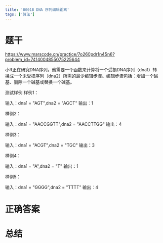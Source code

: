 ```yaml
---
title: '00018 DNA 序列编辑距离'
tags: ['算法']
---
```


# 题干

https://www.marscode.cn/practice/7o260pdr1n45n6?problem_id=7414004855075225644

小R正在研究DNA序列，他需要一个函数来计算将一个受损DNA序列（dna1）转换成一个未受损序列（dna2）所需的最少编辑步骤。编辑步骤包括：增加一个碱基、删除一个碱基或替换一个碱基。

测试样例
样例1：

输入：dna1 = "AGT",dna2 = "AGCT"
输出：1

样例2：

输入：dna1 = "AACCGGTT",dna2 = "AACCTTGG"
输出：4

样例3：

输入：dna1 = "ACGT",dna2 = "TGC"
输出：3

样例4：

输入：dna1 = "A",dna2 = "T"
输出：1

样例5：

输入：dna1 = "GGGG",dna2 = "TTTT"
输出：4

# 正确答案



# 总结



<script>
  function func(dna1, dna2) {
    const m = dna1.length;
    const n = dna2.length;
    // 创建二维数组 dp
    const dp = Array.from({ length: m + 1 }, () => Array(n + 1).fill(0));

    // 初始化第一行和第一列
    for (let i = 0; i <= m; i++) {
        dp[i][0] = i;
    }
    for (let j = 0; j <= n; j++) {
        dp[0][j] = j;
    }

    // 填充 dp 数组
    for (let i = 1; i <= m; i++) {
        for (let j = 1; j <= n; j++) {
            if (dna1[i - 1] === dna2[j - 1]) {
                dp[i][j] = dp[i - 1][j - 1];
            } else {
                dp[i][j] = Math.min(
                    dp[i - 1][j] + 1, // 删除操作
                    dp[i][j - 1] + 1, // 插入操作
                    dp[i - 1][j - 1] + 1 // 替换操作
                );
            }
        }
    }

    return dp[m][n];
  }
  console.log(func("AGT", "AGCT"))
  console.log(func("AACCGGTT", "AACCTTGG"))
  console.log(func("ACGT", "TGC"))
  console.log(func("A", "T"))
  console.log(func("GGGG", "TTTT"))
</script>